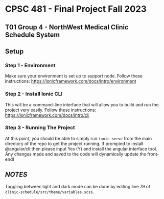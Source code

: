 # CPSC 481 - Final Project Fall 2023
## T01 Group 4 - NorthWest Medical Clinic Schedule System

## Setup

### Step 1 - Environment
Make sure your environment is set up to support node. Follow these instructions: https://ionicframework.com/docs/intro/environment

### Step 2 - Install Ionic CLI
This will be a command-line interface that will allow you to build and run the project very easily. Follow these instructions: https://ionicframework.com/docs/intro/cli

### Step 3 - Running The Project
At this point, you should be able to simply run `ionic serve` from the main directory of the repo to get the project running. If prompted to install @angular/cli then please input Yes (Y) and install the angular interface tool. Any changes made and saved to the code will dynamically update the front-end!

## ***NOTES***
Toggling between light and dark mode can be done by editing line 79 of `clinic-schedule/src/theme/variables.scss`.
